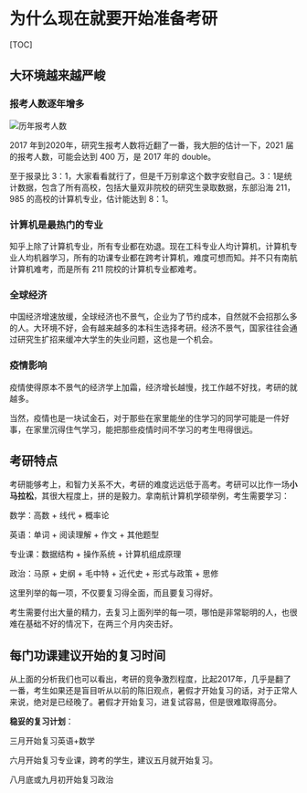 # 为什么现在就要开始准备考研

[TOC]

## 大环境越来越严峻

### 报考人数逐年增多

![历年报考人数](assets/1585203703558.png)

2017 年到2020年，研究生报考人数将近翻了一番，我大胆的估计一下，2021 届的报考人数，可能会达到 400 万，是 2017 年的 double。

至于报录比 3：1，大家看看就行了，但是千万别拿这个数字安慰自己。3：1是统计数据，包含了所有高校，包括大量双非院校的研究生录取数据，东部沿海 211，985 的高校的计算机专业，估计能达到 8：1。

### 计算机是最热门的专业

知乎上除了计算机专业，所有专业都在劝退。现在工科专业人均计算机，计算机专业人均机器学习，所有的功课专业都在跨考计算机，难度可想而知。并不只有南航计算机难考，而是所有 211 院校的计算机专业都难考。

### 全球经济

中国经济增速放缓，全球经济也不景气，企业为了节约成本，自然就不会招那么多的人。大环境不好，会有越来越多的本科生选择考研。经济不景气，国家往往会通过研究生扩招来缓冲大学生的失业问题，这也是一个机会。

### 疫情影响

疫情使得原本不景气的经济学上加霜，经济增长越慢，找工作越不好找，考研的就越多。

当然，疫情也是一块试金石，对于那些在家里能坐的住学习的同学可能是一件好事，在家里沉得住气学习，能把那些疫情时间不学习的考生甩得很远。

## 考研特点

考研能够考上，和智力关系不大，考研的难度远远低于高考。考研可以比作一场**小马拉松**，其很大程度上，拼的是毅力。拿南航计算机学硕举例，考生需要学习：

数学：高数 + 线代 + 概率论

英语：单词 + 阅读理解 + 作文 + 其他题型

专业课：数据结构 + 操作系统 + 计算机组成原理

政治：马原 + 史纲 + 毛中特 + 近代史 + 形式与政策 + 思修

这里列举的每一项，不仅要复习得全面，而且要复习得好。

考生需要付出大量的精力，去复习上面列举的每一项，哪怕是非常聪明的人，也很难在基础不好的情况下，在两三个月内突击好。

## 每门功课建议开始的复习时间

从上面的分析我们也可以看出，考研的竞争激烈程度，比起2017年，几乎是翻了一番，考生如果还是盲目听从以前的陈旧观点，暑假才开始复习的话，对于正常人来说，绝对是已经晚了。暑假才开始复习，进复试容易，但是很难取得高分。

**稳妥的复习计划**：

三月开始复习英语+数学

六月开始复习专业课，跨考的学生，建议五月就开始复习。

八月底或九月初开始复习政治







